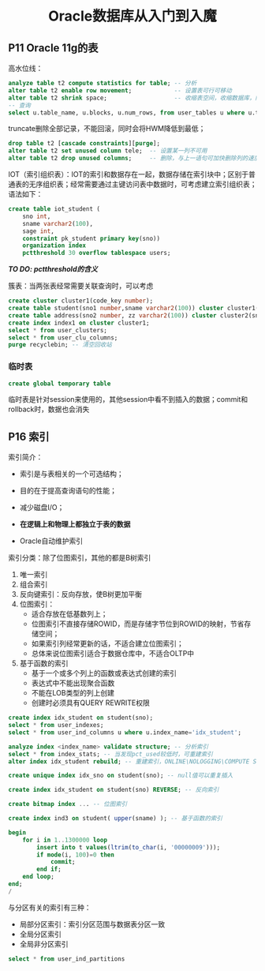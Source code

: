 # <center>Oracle数据库从入门到入魔

## P11 Oracle 11g的表

高水位线：

```sql
analyze table t2 compute statistics for table; -- 分析
alter table t2 enable row movement;            -- 设置表可行可移动
alter table t2 shrink space;                   -- 收缩表空间，收缩数据库，降低高水位线
-- 查询
select u.table_name, u.blocks, u.num_rows, from user_tables u where u.table_name='T2'; 

```

truncate删除全部记录，不能回滚，同时会将HWM降低到最低；

```sql
drop table t2 [cascade constraints][purge];
alter table t2 set unused column tele;  -- 设置某一列不可用
alter table t2 drop unused columns;     -- 删除，与上一语句可加快删除列的速度
```

IOT（索引组织表）：IOT的索引和数据存在一起，数据存储在索引块中；区别于普通表的无序组织表；经常需要通过主键访问表中数据时，可考虑建立索引组织表；语法如下：

```sql
create table iot_student (
	sno int,
    sname varchar2(100),
    sage int,
    constraint pk_student primary key(sno))
    organization index
    pctthreshold 30 overflow tablespace users;
```

***TO DO: pctthreshold的含义***

簇表：当两张表经常需要关联查询时，可以考虑

```sql
create cluster cluster1(code_key number);
create table student(sno1 number,sname varchar2(100)) cluster cluster1(sno1);
create table address(sno2 number, zz varchar2(100)) cluster cluster2(sno2);
create index index1 on cluster cluster1;
select * from user_clusters;
select * from user_clu_columns;
purge recyclebin; -- 清空回收站
```

### 临时表

```sql
create global temporary table
```

临时表是针对session来使用的，其他session中看不到插入的数据；commit和rollback时，数据也会消失

## P16 索引

索引简介：

- 索引是与表相关的一个可选结构；

- 目的在于提高查询语句的性能；

- 减少磁盘I/O；
- **在逻辑上和物理上都独立于表的数据**
- Oracle自动维护索引

索引分类：除了位图索引，其他的都是B树索引

1. 唯一索引
2. 组合索引
3. 反向键索引：反向存放，使B树更加平衡
4. 位图索引：
   - 适合存放在低基数列上；
   - 位图索引不直接存储ROWID，而是存储字节位到ROWID的映射，节省存储空间；
   - 如果索引列经常更新的话，不适合建立位图索引；
   - 总体来说位图索引适合于数据仓库中，不适合OLTP中
5. 基于函数的索引
   - 基于一个或多个列上的函数或表达式创建的索引
   - 表达式中不能出现聚合函数
   - 不能在LOB类型的列上创建
   - 创建时必须具有QUERY REWRITE权限

```sql
create index idx_student on student(sno);
select * from user_indexes;
select * from user_ind_columns u where u.index_name='idx_student';

analyze index <index_name> validate structure; -- 分析索引
select * from index_stats; -- 当发现pct_used较低时，可重建索引
alter index idx_student rebuild; -- 重建索引，ONLINE\NOLOGGING\COMPUTE STATISTICS

create unique index idx_sno on student(sno); -- null值可以重复插入

create index idx_student on student(sno) REVERSE; -- 反向索引

create bitmap index ... -- 位图索引

create index ind3 on student( upper(sname) ); -- 基于函数的索引
```

```sql
begin
	for i in 1..1300000 loop
		insert into t values(ltrim(to_char(i, '00000009')));
		if mode(i, 100)=0 then
			commit;
		end if;
	end loop;
end;
/
```

与分区有关的索引有三种：

- 局部分区索引：索引分区范围与数据表分区一致
- 全局分区索引
- 全局非分区索引

```sql
select * from user_ind_partitions
```

